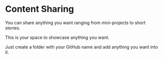 # Content Sharing

You can share anything you want ranging from mini-projects to short stories.

This is your space to showcase anything you want.

Just create a folder with your GitHub name and add anything you want into it.